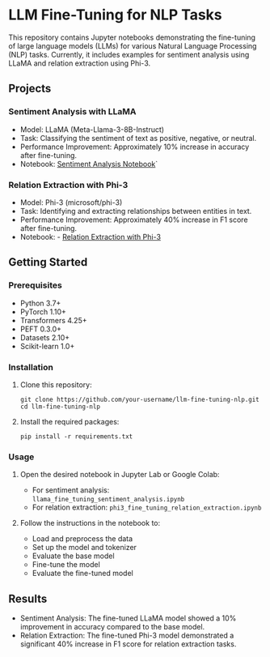 # LLM Fine-Tuning for NLP Tasks

This repository contains Jupyter notebooks demonstrating the fine-tuning of large language models (LLMs) for various Natural Language Processing (NLP) tasks. Currently, it includes examples for sentiment analysis using LLaMA and relation extraction using Phi-3.

## Projects

### Sentiment Analysis with LLaMA

- Model: LLaMA (Meta-Llama-3-8B-Instruct)
- Task: Classifying the sentiment of text as positive, negative, or neutral.
- Performance Improvement: Approximately 10% increase in accuracy after fine-tuning.
- Notebook: [Sentiment Analysis Notebook](llama_fine_tuning_sentiment_analysis.ipynb)`

### Relation Extraction with Phi-3

- Model: Phi-3 (microsoft/phi-3)
- Task: Identifying and extracting relationships between entities in text.
- Performance Improvement: Approximately 40% increase in F1 score after fine-tuning.
- Notebook: - [Relation Extraction with Phi-3](phi3_fine_tuning_relation_extraction.ipynb)
## Getting Started

### Prerequisites

- Python 3.7+
- PyTorch 1.10+
- Transformers 4.25+
- PEFT 0.3.0+
- Datasets 2.10+
- Scikit-learn 1.0+

### Installation

1. Clone this repository:
   ```
   git clone https://github.com/your-username/llm-fine-tuning-nlp.git
   cd llm-fine-tuning-nlp
   ```

2. Install the required packages:
   ```
   pip install -r requirements.txt
   ```

### Usage

1. Open the desired notebook in Jupyter Lab or Google Colab:
   - For sentiment analysis: `llama_fine_tuning_sentiment_analysis.ipynb`
   - For relation extraction: `phi3_fine_tuning_relation_extraction.ipynb`

2. Follow the instructions in the notebook to:
   - Load and preprocess the data
   - Set up the model and tokenizer
   - Evaluate the base model
   - Fine-tune the model
   - Evaluate the fine-tuned model

## Results

- Sentiment Analysis: The fine-tuned LLaMA model showed a 10% improvement in accuracy compared to the base model.
- Relation Extraction: The fine-tuned Phi-3 model demonstrated a significant 40% increase in F1 score for relation extraction tasks.
